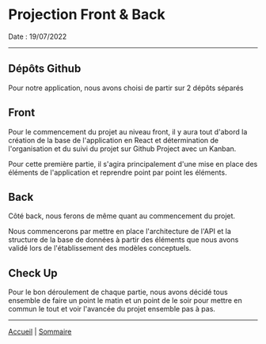 # Projection Front & Back

Date : 19/07/2022

___

## Dépôts Github

Pour notre application, nous avons choisi de partir sur 2 dépôts séparés

## Front

Pour le commencement du projet au niveau front, il y aura tout d'abord la création de la base de l'application en React et détermination de l'organisation et du suivi du projet sur Github Project avec un Kanban.

Pour cette première partie, il s'agira principalement d'une mise en place des éléments de l'application et reprendre point par point les éléments.

## Back

Côté back, nous ferons de même quant au commencement du projet.

Nous commencerons par mettre en place l'architecture de l'API et la structure de la base de données à partir des éléments que nous avons validé lors de l'établissement des modèles conceptuels.

## Check Up

Pour le bon déroulement de chaque partie, nous avons décidé tous ensemble de faire un point le matin et un point de le soir pour mettre en commun le tout et voir l'avancée du projet ensemble pas à pas.

___

[Accueil](../../README.md) | [Sommaire](../Sommaire.md)
